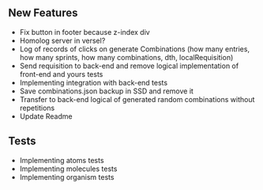 ## New Features

- Fix button in footer because z-index div
- Homolog server in versel?
- Log of records of clicks on generate Combinations (how many entries, how many sprints, how many combinations, dth, localRequisition)
- Send requisition to back-end and remove logical implementation of front-end and yours tests
- Implementing integration with back-end tests
- Save combinations.json backup in SSD and remove it
- Transfer to back-end logical of generated random combinations without repetitions
- Update Readme

## Tests

- Implementing atoms tests
- Implementing molecules tests
- Implementing organism tests
